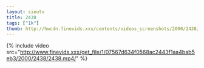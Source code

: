```yaml
--- 
layout: sieutv
title: 2438
tags: ["1k"]
thumb: http://hwcdn.finevids.xxx/contents/videos_screenshots/2000/2438/preview.mp4.jpg
---
```

{% include video src="http://www.finevids.xxx/get_file/1/07567d634f0568ac2443f1aa4bab5eb3/2000/2438/2438.mp4/" %} 
